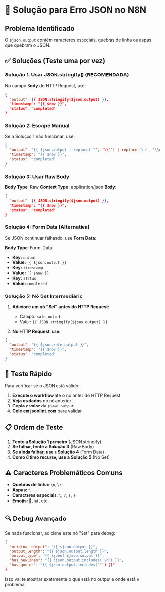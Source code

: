 # 🔧 Solução para Erro JSON no N8N

## Problema Identificado
O `$json.output` contém caracteres especiais, quebras de linha ou aspas que quebram o JSON.

## ✅ Soluções (Teste uma por vez)

### **Solução 1: Usar JSON.stringify() (RECOMENDADA)**

No campo **Body** do HTTP Request, use:

```json
{
  "output": {{ JSON.stringify($json.output) }},
  "timestamp": "{{ $now }}",
  "status": "completed"
}
```

### **Solução 2: Escape Manual**

Se a Solução 1 não funcionar, use:

```json
{
  "output": "{{ $json.output | replace('"', '\\"') | replace('\n', '\\n') | replace('\r', '\\r') }}",
  "timestamp": "{{ $now }}",
  "status": "completed"
}
```

### **Solução 3: Usar Raw Body**

**Body Type:** Raw
**Content Type:** application/json
**Body:**
```json
{
  "output": {{ JSON.stringify($json.output) }},
  "timestamp": "{{ $now }}",
  "status": "completed"
}
```

### **Solução 4: Form Data (Alternativa)**

Se JSON continuar falhando, use **Form Data**:

**Body Type:** Form-Data
- **Key:** `output`
- **Value:** `{{ $json.output }}`
- **Key:** `timestamp`
- **Value:** `{{ $now }}`
- **Key:** `status`
- **Value:** `completed`

### **Solução 5: Nó Set Intermediário**

1. **Adicione um nó "Set" antes do HTTP Request:**
   - Campo: `safe_output`
   - Valor: `{{ JSON.stringify($json.output) }}`

2. **No HTTP Request, use:**
```json
{
  "output": "{{ $json.safe_output }}",
  "timestamp": "{{ $now }}",
  "status": "completed"
}
```

## 🎯 Teste Rápido

Para verificar se o JSON está válido:

1. **Execute o workflow** até o nó antes do HTTP Request
2. **Veja os dados** no nó anterior
3. **Copie o valor** de `$json.output`
4. **Cole em jsonlint.com** para validar

## 📋 Ordem de Teste

1. **Tente a Solução 1 primeiro** (JSON.stringify)
2. **Se falhar, tente a Solução 3** (Raw Body)
3. **Se ainda falhar, use a Solução 4** (Form Data)
4. **Como último recurso, use a Solução 5** (Nó Set)

## ⚠️ Caracteres Problemáticos Comuns

- **Quebras de linha:** `\n`, `\r`
- **Aspas:** `"`, `'`
- **Caracteres especiais:** `\`, `/`, `{`, `}`
- **Emojis:** 🎯, 📊, etc.

## 🔍 Debug Avançado

Se nada funcionar, adicione este nó "Set" para debug:

```json
{
  "original_output": "{{ $json.output }}",
  "output_length": "{{ $json.output.length }}",
  "output_type": "{{ typeof $json.output }}",
  "has_newlines": "{{ $json.output.includes('\n') }}",
  "has_quotes": "{{ $json.output.includes('"') }}"
}
```

Isso vai te mostrar exatamente o que está no output e onde está o problema.
